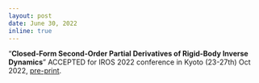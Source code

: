 ```yaml
---
layout: post
date: June 30, 2022
inline: true
---
```


<q><b>Closed-Form Second-Order Partial Derivatives of Rigid-Body Inverse Dynamics</b></q> ACCEPTED for IROS 2022 conference in Kyoto (23-27th) Oct 2022, [pre-print](https://arxiv.org/abs/2203.01497).

